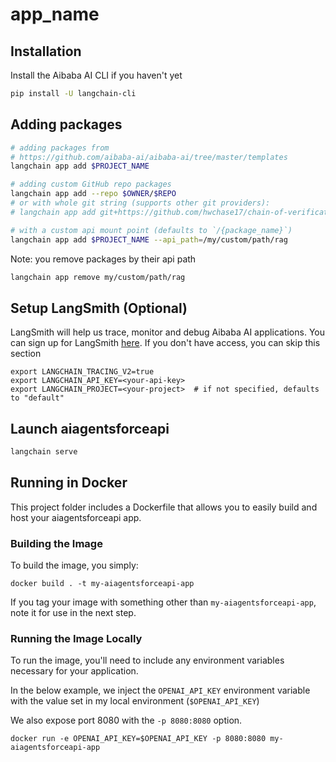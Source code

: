 # __app_name__

## Installation

Install the Aibaba AI CLI if you haven't yet

```bash
pip install -U langchain-cli
```

## Adding packages

```bash
# adding packages from 
# https://github.com/aibaba-ai/aibaba-ai/tree/master/templates
langchain app add $PROJECT_NAME

# adding custom GitHub repo packages
langchain app add --repo $OWNER/$REPO
# or with whole git string (supports other git providers):
# langchain app add git+https://github.com/hwchase17/chain-of-verification

# with a custom api mount point (defaults to `/{package_name}`)
langchain app add $PROJECT_NAME --api_path=/my/custom/path/rag
```

Note: you remove packages by their api path

```bash
langchain app remove my/custom/path/rag
```

## Setup LangSmith (Optional)
LangSmith will help us trace, monitor and debug Aibaba AI applications. 
You can sign up for LangSmith [here](https://smith.langchain.com/). 
If you don't have access, you can skip this section


```shell
export LANGCHAIN_TRACING_V2=true
export LANGCHAIN_API_KEY=<your-api-key>
export LANGCHAIN_PROJECT=<your-project>  # if not specified, defaults to "default"
```

## Launch aiagentsforceapi

```bash
langchain serve
```

## Running in Docker

This project folder includes a Dockerfile that allows you to easily build and host your aiagentsforceapi app.

### Building the Image

To build the image, you simply:

```shell
docker build . -t my-aiagentsforceapi-app
```

If you tag your image with something other than `my-aiagentsforceapi-app`,
note it for use in the next step.

### Running the Image Locally

To run the image, you'll need to include any environment variables
necessary for your application.

In the below example, we inject the `OPENAI_API_KEY` environment
variable with the value set in my local environment
(`$OPENAI_API_KEY`)

We also expose port 8080 with the `-p 8080:8080` option.

```shell
docker run -e OPENAI_API_KEY=$OPENAI_API_KEY -p 8080:8080 my-aiagentsforceapi-app
```
